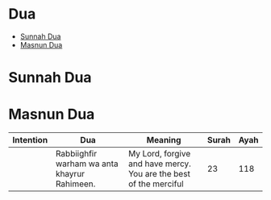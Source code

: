 <h1> Dua </h1>

- [Sunnah Dua](#sunnah-dua)
- [Masnun Dua](#masnun-dua)



# Sunnah Dua


# Masnun Dua

| Intention | Dua | Meaning | Surah | Ayah |
| ------------- | ------------- | ------------- | ------------- | ------------- |
|  | Rabbiighfir warham wa anta khayrur Rahimeen. | My Lord, forgive and have mercy. You are the best of the merciful | 23 | 118 |


